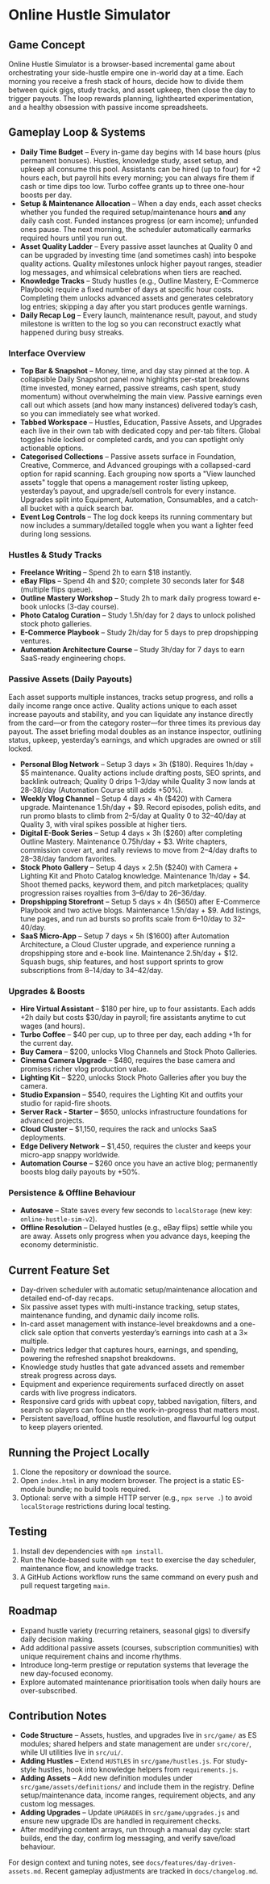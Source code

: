 # Online Hustle Simulator

## Game Concept
Online Hustle Simulator is a browser-based incremental game about orchestrating your side-hustle empire one in-world day at a time. Each morning you receive a fresh stack of hours, decide how to divide them between quick gigs, study tracks, and asset upkeep, then close the day to trigger payouts. The loop rewards planning, lighthearted experimentation, and a healthy obsession with passive income spreadsheets.

## Gameplay Loop & Systems
- **Daily Time Budget** – Every in-game day begins with 14 base hours (plus permanent bonuses). Hustles, knowledge study, asset setup, and upkeep all consume this pool. Assistants can be hired (up to four) for +2 hours each, but payroll hits every morning; you can always fire them if cash or time dips too low. Turbo coffee grants up to three one-hour boosts per day.
- **Setup & Maintenance Allocation** – When a day ends, each asset checks whether you funded the required setup/maintenance hours **and** any daily cash cost. Funded instances progress (or earn income); unfunded ones pause. The next morning, the scheduler automatically earmarks required hours until you run out.
- **Asset Quality Ladder** – Every passive asset launches at Quality 0 and can be upgraded by investing time (and sometimes cash) into bespoke quality actions. Quality milestones unlock higher payout ranges, steadier log messages, and whimsical celebrations when tiers are reached.
- **Knowledge Tracks** – Study hustles (e.g., Outline Mastery, E-Commerce Playbook) require a fixed number of days at specific hour costs. Completing them unlocks advanced assets and generates celebratory log entries; skipping a day after you start produces gentle warnings.
- **Daily Recap Log** – Every launch, maintenance result, payout, and study milestone is written to the log so you can reconstruct exactly what happened during busy streaks.

### Interface Overview
- **Top Bar & Snapshot** – Money, time, and day stay pinned at the top. A collapsible Daily Snapshot panel now highlights per-stat breakdowns (time invested, money earned, passive streams, cash spent, study momentum) without overwhelming the main view. Passive earnings even call out which assets (and how many instances) delivered today’s cash, so you can immediately see what worked.
- **Tabbed Workspace** – Hustles, Education, Passive Assets, and Upgrades each live in their own tab with dedicated copy and per-tab filters. Global toggles hide locked or completed cards, and you can spotlight only actionable options.
- **Categorised Collections** – Passive assets surface in Foundation, Creative, Commerce, and Advanced groupings with a collapsed-card option for rapid scanning. Each grouping now sports a "View launched assets" toggle that opens a management roster listing upkeep, yesterday’s payout, and upgrade/sell controls for every instance. Upgrades split into Equipment, Automation, Consumables, and a catch-all bucket with a quick search bar.
- **Event Log Controls** – The log dock keeps its running commentary but now includes a summary/detailed toggle when you want a lighter feed during long sessions.

### Hustles & Study Tracks
- **Freelance Writing** – Spend 2h to earn $18 instantly.
- **eBay Flips** – Spend 4h and $20; complete 30 seconds later for $48 (multiple flips queue).
- **Outline Mastery Workshop** – Study 2h to mark daily progress toward e-book unlocks (3-day course).
- **Photo Catalog Curation** – Study 1.5h/day for 2 days to unlock polished stock photo galleries.
- **E-Commerce Playbook** – Study 2h/day for 5 days to prep dropshipping ventures.
- **Automation Architecture Course** – Study 3h/day for 7 days to earn SaaS-ready engineering chops.

### Passive Assets (Daily Payouts)
Each asset supports multiple instances, tracks setup progress, and rolls a daily income range once active. Quality actions unique to each asset increase payouts and stability, and you can liquidate any instance directly from the card—or from the category roster—for three times its previous day payout. The asset briefing modal doubles as an instance inspector, outlining status, upkeep, yesterday’s earnings, and which upgrades are owned or still locked.
- **Personal Blog Network** – Setup 3 days × 3h ($180). Requires 1h/day + $5 maintenance. Quality actions include drafting posts, SEO sprints, and backlink outreach; Quality 0 drips $1–$3/day while Quality 3 now lands at $28–$38/day (Automation Course still adds +50%).
- **Weekly Vlog Channel** – Setup 4 days × 4h ($420) with Camera upgrade. Maintenance 1.5h/day + $9. Record episodes, polish edits, and run promo blasts to climb from $2–$5/day at Quality 0 to $32–$40/day at Quality 3, with viral spikes possible at higher tiers.
- **Digital E-Book Series** – Setup 4 days × 3h ($260) after completing Outline Mastery. Maintenance 0.75h/day + $3. Write chapters, commission cover art, and rally reviews to move from $2–$4/day drafts to $28–$38/day fandom favorites.
- **Stock Photo Gallery** – Setup 4 days × 2.5h ($240) with Camera + Lighting Kit and Photo Catalog knowledge. Maintenance 1h/day + $4. Shoot themed packs, keyword them, and pitch marketplaces; quality progression raises royalties from $3–$6/day to $26–$36/day.
- **Dropshipping Storefront** – Setup 5 days × 4h ($650) after E-Commerce Playbook and two active blogs. Maintenance 1.5h/day + $9. Add listings, tune pages, and run ad bursts so profits scale from $6–$10/day to $32–$40/day.
- **SaaS Micro-App** – Setup 7 days × 5h ($1600) after Automation Architecture, a Cloud Cluster upgrade, and experience running a dropshipping store and e-book line. Maintenance 2.5h/day + $12. Squash bugs, ship features, and host support sprints to grow subscriptions from $8–$14/day to $34–$42/day.

### Upgrades & Boosts
- **Hire Virtual Assistant** – $180 per hire, up to four assistants. Each adds +2h daily but costs $30/day in payroll; fire assistants anytime to cut wages (and hours).
- **Turbo Coffee** – $40 per cup, up to three per day, each adding +1h for the current day.
- **Buy Camera** – $200, unlocks Vlog Channels and Stock Photo Galleries.
- **Cinema Camera Upgrade** – $480, requires the base camera and promises richer vlog production value.
- **Lighting Kit** – $220, unlocks Stock Photo Galleries after you buy the camera.
- **Studio Expansion** – $540, requires the Lighting Kit and outfits your studio for rapid-fire shoots.
- **Server Rack - Starter** – $650, unlocks infrastructure foundations for advanced projects.
- **Cloud Cluster** – $1,150, requires the rack and unlocks SaaS deployments.
- **Edge Delivery Network** – $1,450, requires the cluster and keeps your micro-app snappy worldwide.
- **Automation Course** – $260 once you have an active blog; permanently boosts blog daily payouts by +50%.

### Persistence & Offline Behaviour
- **Autosave** – State saves every few seconds to `localStorage` (new key: `online-hustle-sim-v2`).
- **Offline Resolution** – Delayed hustles (e.g., eBay flips) settle while you are away. Assets only progress when you advance days, keeping the economy deterministic.

## Current Feature Set
- Day-driven scheduler with automatic setup/maintenance allocation and detailed end-of-day recaps.
- Six passive asset types with multi-instance tracking, setup states, maintenance funding, and dynamic daily income rolls.
- In-card asset management with instance-level breakdowns and a one-click sale option that converts yesterday’s earnings into cash at a 3× multiple.
- Daily metrics ledger that captures hours, earnings, and spending, powering the refreshed snapshot breakdowns.
- Knowledge study hustles that gate advanced assets and remember streak progress across days.
- Equipment and experience requirements surfaced directly on asset cards with live progress indicators.
- Responsive card grids with upbeat copy, tabbed navigation, filters, and search so players can focus on the work-in-progress that matters most.
- Persistent save/load, offline hustle resolution, and flavourful log output to keep players oriented.

## Running the Project Locally
1. Clone the repository or download the source.
2. Open `index.html` in any modern browser. The project is a static ES-module bundle; no build tools required.
3. Optional: serve with a simple HTTP server (e.g., `npx serve .`) to avoid `localStorage` restrictions during local testing.

## Testing
1. Install dev dependencies with `npm install`.
2. Run the Node-based suite with `npm test` to exercise the day scheduler, maintenance flow, and knowledge tracks.
3. A GitHub Actions workflow runs the same command on every push and pull request targeting `main`.

## Roadmap
- Expand hustle variety (recurring retainers, seasonal gigs) to diversify daily decision making.
- Add additional passive assets (courses, subscription communities) with unique requirement chains and income rhythms.
- Introduce long-term prestige or reputation systems that leverage the new day-focused economy.
- Explore automated maintenance prioritisation tools when daily hours are over-subscribed.

## Contribution Notes
- **Code Structure** – Assets, hustles, and upgrades live in `src/game/` as ES modules; shared helpers and state management are under `src/core/`, while UI utilities live in `src/ui/`.
- **Adding Hustles** – Extend `HUSTLES` in `src/game/hustles.js`. For study-style hustles, hook into knowledge helpers from `requirements.js`.
- **Adding Assets** – Add new definition modules under `src/game/assets/definitions/` and include them in the registry. Define setup/maintenance data, income ranges, requirement objects, and any custom log messages.
- **Adding Upgrades** – Update `UPGRADES` in `src/game/upgrades.js` and ensure new upgrade IDs are handled in requirement checks.
- After modifying content arrays, run through a manual day cycle: start builds, end the day, confirm log messaging, and verify save/load behaviour.

For design context and tuning notes, see `docs/features/day-driven-assets.md`. Recent gameplay adjustments are tracked in `docs/changelog.md`.
